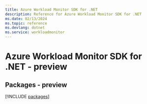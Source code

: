 ```yaml
---
title: Azure Workload Monitor SDK for .NET
description: Reference for Azure Workload Monitor SDK for .NET
ms.date: 02/13/2024
ms.topic: reference
ms.devlang: dotnet
ms.service: workloadmonitor
---
```

# Azure Workload Monitor SDK for .NET - preview
## Packages - preview
[!INCLUDE [packages](workload-monitor-index.md)]